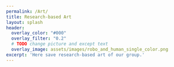 ```yaml
---
permalink: /Art/
title: Research-based Art
layout: splash
header:
  overlay_color: "#000"
  overlay_filter: "0.2"
  # TODO change picture and except text
  overlay_image: assets/images/robo_and_human_single_color.png
excerpt: 'Here save research-based art of our group.'
---
```



